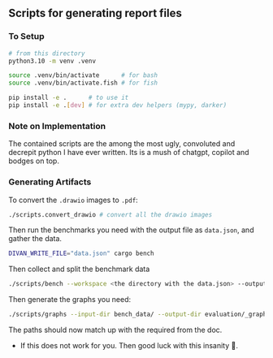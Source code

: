 ## Scripts for generating report files
### To Setup
```bash
# from this directory
python3.10 -m venv .venv

source .venv/bin/activate      # for bash
source .venv/bin/activate.fish # for fish

pip install -e .      # to use it
pip install -e .[dev] # for extra dev helpers (mypy, darker)
```

### Note on Implementation
The contained scripts are the among the most ugly, convoluted and decrepit python
I have ever written. Its is a mush of chatgpt, copilot and bodges on top.

### Generating Artifacts
To convert the `.drawio` images to `.pdf`:
```bash
./scripts.convert_drawio # convert all the drawio images
```
Then run the benchmarks you need with the output file as `data.json`, and gather the data.
```bash
DIVAN_WRITE_FILE="data.json" cargo bench
```

Then collect and split the benchmark data
```bash
./scripts/bench --workspace <the directory with the data.json> --output-dir "bench_data"
```

Then generate the graphs you need:
```bash
./scripts/graphs --input-dir bench_data/ --output-dir evaluation/_graphs/ --script=all
```

The paths should now match up with the required from the doc.
- If this does not work for you. Then good luck with this insanity 🫡.
